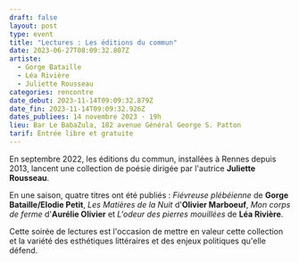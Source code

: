 ```yaml
---
draft: false
layout: post
type: event
title: "Lectures : Les éditions du commun"
date: 2023-06-27T08:09:32.807Z
artiste:
  - Gorge Bataille
  - Léa Rivière
  - Juliette Rousseau
categories: rencontre
date_debut: 2023-11-14T09:09:32.879Z
date_fin: 2023-11-14T09:09:32.926Z
dates_publiees: 14 novembre 2023 · 19h
lieu: Bar Le BabaZula, 182 avenue Général George S. Patton
tarif: Entrée libre et gratuite
---
```

En septembre 2022, les éditions du commun, installées à Rennes depuis 2013, lancent une collection de poésie dirigée par l'autrice **Juliette Rousseau**.

En une saison, quatre titres ont été publiés : *Fiévreuse plébéienne* de **Gorge Bataille/Elodie Petit**, *Les Matières de la Nuit* d'**Olivier Marboeuf**, *Mon corps de ferme* d'**Aurélie Olivier** et *L'odeur des pierres mouillées* de **Léa Rivière**.

Cette soirée de lectures est l'occasion de mettre en valeur cette collection et la variété des esthétiques littéraires et des enjeux politiques qu'elle défend. 
